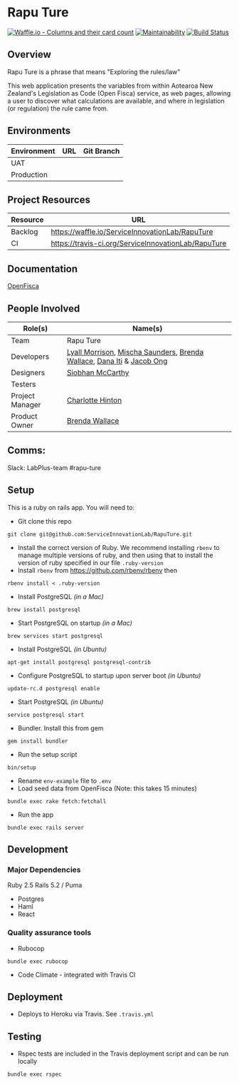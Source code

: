 # Rapu Ture
[![Waffle.io - Columns and their card count](https://badge.waffle.io/ServiceInnovationLab/RapuTure.svg?columns=all)](https://waffle.io/ServiceInnovationLab/RapuTure)
[![Maintainability](https://api.codeclimate.com/v1/badges/580a9cc169de1c21c180/maintainability)](https://codeclimate.com/github/ServiceInnovationLab/RapuTure/maintainability)
[![Build Status](https://travis-ci.org/ServiceInnovationLab/RapuTure.svg?branch=master)](https://travis-ci.org/ServiceInnovationLab/RapuTure)

## Overview

Rapu Ture is a phrase that means "Exploring the rules/law"

This web application presents the variables from within Aotearoa New Zealand's Legislation as Code (Open Fisca) service, as web pages, allowing a user to discover what calculations are available, and where in legislation (or regulation) the rule came from.

## Environments

**Environment** | **URL**  | **Git Branch**
--- | --- | ---
UAT |  | 
Production |  | 

## Project Resources

**Resource** | **URL**
--- | ---
Backlog | https://waffle.io/ServiceInnovationLab/RapuTure
CI | https://travis-ci.org/ServiceInnovationLab/RapuTure

## Documentation

[OpenFisca](https://openfisca.org/doc/)

## People Involved

**Role(s)** | **Name(s)**
--- | ---
Team | Rapu Ture
Developers | [Lyall Morrison](lyall.morrison@ackama.com), [Mischa Saunders](mischa.saunders@ackama.com),  [Brenda Wallace](brenda.wallace@dia.govt.nz), [Dana Iti](dana.iti@dia.govt.nz) & [Jacob Ong](jacob.ong@dia.govt.nz)
Designers | [Siobhan McCarthy](siobhan.mccarthy@dia.govt.nz)
Testers | 
Project Manager | [Charlotte Hinton](charlotte.hinton@dia.govt.nz)
Product Owner | [Brenda Wallace](brenda.wallace@dia.govt.nz)

## Comms:
Slack: LabPlus-team #rapu-ture

## Setup

This is a ruby on rails app. You will need to:
* Git clone this repo
```
git clone git@github.com:ServiceInnovationLab/RapuTure.git
```
* Install the correct version of Ruby. We recommend installing `rbenv` to manage multiple versions of ruby, and then using that to install the version of ruby specified in our file `.ruby-version`
* Install `rbenv` from https://github.com/rbenv/rbenv then
```
rbenv install < .ruby-version
```
* Install PostgreSQL *(in a Mac)*
```
brew install postgresql
```
* Start PostgreSQL on startup *(in a Mac)*
```
brew services start postgresql
```
* Install PostgreSQL *(in Ubuntu)*
```
apt-get install postgresql postgresql-contrib
```
* Configure PostgreSQL to startup upon server boot *(in Ubuntu)*
```
update-rc.d postgresql enable
```
* Start PostgreSQL *(in Ubuntu)*
```
service postgresql start
```
* Bundler. Install this from gem
```
gem install bundler
```
* Run the setup script
```
bin/setup
```
* Rename `env-example` file to `.env`
* Load seed data from OpenFisca (Note: this takes 15 minutes)
```
bundle exec rake fetch:fetchall
```
* Run the app
```
bundle exec rails server
```
## Development

### Major Dependencies
Ruby 2.5
Rails 5.2 / Puma

* Postgres
* Haml
* React

### Quality assurance tools

* Rubocop
```
bundle exec rubocop
```

* Code Climate - integrated with Travis CI

## Deployment

* Deploys to Heroku via Travis. See `.travis.yml`

## Testing
* Rspec tests are included in the Travis deployment script and can be run locally

```
bundle exec rspec
```
